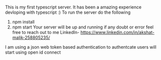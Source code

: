 This is my first typescript server.
It has been a  amazing experience devloping with typescript :) 
To run the server do the following
1) npm install
2) npm start
Your server will be up and running if any doubt or error feel free to reach out to me
LinkedIn- https://www.linkedin.com/in/akshat-malik-258805235/
 
 I am using a json web token based authentication to authentcate users
 will start using open id connect 

